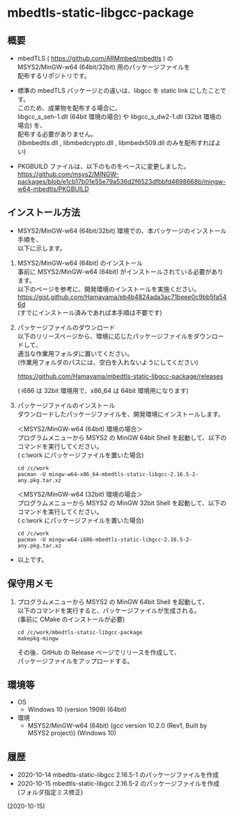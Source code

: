 # mbedtls-static-libgcc-package


## 概要
- mbedTLS ( https://github.com/ARMmbed/mbedtls ) の  
  MSYS2/MinGW-w64 (64bit/32bit) 用のパッケージファイルを  
  配布するリポジトリです。

- 標準の mbedTLS パッケージとの違いは、libgcc を static link にしたことです。  
  このため、成果物を配布する場合に、  
  libgcc_s_seh-1.dll (64bit 環境の場合) や libgcc_s_dw2-1.dll (32bit 環境の場合) を、  
  配布する必要がありません。  
  (libmbedtls.dll , libmbedcrypto.dll , libmbedx509.dll のみを配布すればよい)

- PKGBUILD ファイルは、以下のものをベースに変更しました。  
  https://github.com/msys2/MINGW-packages/blob/e1cb17b01e55e79a536d2f6523dfbbfd4698668b/mingw-w64-mbedtls/PKGBUILD


## インストール方法
- MSYS2/MinGW-w64 (64bit/32bit) 環境での、本パッケージのインストール手順を、  
  以下に示します。

1. MSYS2/MinGW-w64 (64bit) のインストール  
   事前に MSYS2/MinGW-w64 (64bit) がインストールされている必要があります。  
   以下のページを参考に、開発環境のインストールを実施ください。  
   https://gist.github.com/Hamayama/eb4b4824ada3ac71beee0c9bb5fa546d  
   (すでにインストール済みであれば本手順は不要です)

2. パッケージファイルのダウンロード  
   以下のリリースページから、環境に応じたパッケージファイルをダウンロードして、  
   適当な作業用フォルダに置いてください。  
   (作業用フォルダのパスには、空白を入れないようにしてください)  
   
   https://github.com/Hamayama/mbedtls-static-libgcc-package/releases  
   
   ( i686 は 32bit 環境用で、x86_64 は 64bit 環境用になります)

3. パッケージファイルのインストール  
   ダウンロードしたパッケージファイルを、開発環境にインストールします。  
   
   ＜MSYS2/MinGW-w64 (64bit) 環境の場合＞  
   プログラムメニューから MSYS2 の MinGW 64bit Shell を起動して、以下のコマンドを実行してください。  
   ( c:\work にパッケージファイルを置いた場合)
   ```
   cd /c/work
   pacman -U mingw-w64-x86_64-mbedtls-static-libgcc-2.16.5-2-any.pkg.tar.xz
   ```
   ＜MSYS2/MinGW-w64 (32bit) 環境の場合＞  
   プログラムメニューから MSYS2 の MinGW 32bit Shell を起動して、以下のコマンドを実行してください。  
   ( c:\work にパッケージファイルを置いた場合)
   ```
   cd /c/work
   pacman -U mingw-w64-i686-mbedtls-static-libgcc-2.16.5-2-any.pkg.tar.xz
   ```

- 以上です。


## 保守用メモ
1. プログラムメニューから MSYS2 の MinGW 64bit Shell を起動して、  
   以下のコマンドを実行すると、パッケージファイルが生成される。  
   (事前に CMake のインストールが必要)
   ```
   cd /c/work/mbedtls-static-libgcc-package
   makepkg-mingw
   ```
   その後、GitHub の Release ページでリリースを作成して、  
   パッケージファイルをアップロードする。


## 環境等
- OS
  - Windows 10 (version 1909) (64bit)
- 環境
  - MSYS2/MinGW-w64 (64bit) (gcc version 10.2.0 (Rev1, Built by MSYS2 project)) (Windows 10)

## 履歴
- 2020-10-14 mbedtls-static-libgcc 2.16.5-1 のパッケージファイルを作成
- 2020-10-15 mbedtls-static-libgcc 2.16.5-2 のパッケージファイルを作成  
  (フォルダ指定ミス修正)


(2020-10-15)
